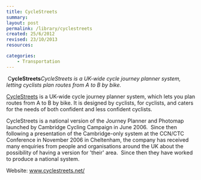 ```yaml
---
title: CycleStreets
summary: 
layout: post
permalink: /library/cyclestreets
created: 25/6/2012
revised: 23/10/2013
resources:

categories:
    - Transportation
---
```


<p> C<strong>ycleStreets</strong><em>CycleStreets is a UK-wide cycle journey planner system, letting cyclists plan routes from A to B by bike.</em>
</p><p><a href="http://www.cyclestreets.net/" rel="nofollow">CycleStreets</a> is a UK-wide cycle journey planner system, which lets you plan routes from A to B by bike. It is designed by cyclists, for cyclists, and caters for the needs of both confident and less confident cyclists.</p>
<p>CycleStreets is a national version of the Journey Planner and Photomap launched by Cambridge Cycling Campaign in June 2006.  Since then following a presentation of the Cambridge-only system at the CCN/CTC Conference in November 2006 in Cheltenham, the company has received many enquiries from people and organisations around the UK about the possibility of having a version for 'their' area.  Since then they have worked to produce a national system.</p>
<p>Website: <a href="http://www.cyclestreets.net/" rel="nofollow">www.cyclestreets.net/</a></p>
